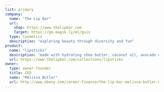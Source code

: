 ```yaml
---
list: primary
company:
  name: "The Lip Bar"
  url:
    shop: https://www.thelipbar.com
    Target: https://go.magik.ly/ml/guis
  type: Cosmetics
  description: "exploring beauty through diversity and fun"
product:
  name: "lipsticks"
  description: "made with hydrating shea butter, coconut oil, avocado oil and vitamin E"
  url: https://www.thelipbar.com/collections/lipsticks
owner:
  type: owner-founder
  title: CEO
  name: "Melissa Butler"
  url: http://www.ebony.com/career-finance/the-lip-bar-melissa-butler-003
---
```

